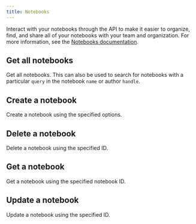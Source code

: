 ```yaml
---
title: Notebooks
---
```

Interact with your notebooks through the API to make it easier to organize, find, and
share all of your notebooks with your team and organization. For more information, see the
[Notebooks documentation](https://docs.datadoghq.com/notebooks/).

## Get all notebooks

Get all notebooks. This can also be used to search for notebooks with a particular `query` in the notebook
`name` or author `handle`.

## Create a notebook

Create a notebook using the specified options.

## Delete a notebook

Delete a notebook using the specified ID.

## Get a notebook

Get a notebook using the specified notebook ID.

## Update a notebook

Update a notebook using the specified ID.

